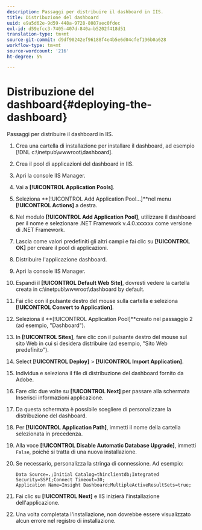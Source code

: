```yaml
---
description: Passaggi per distribuire il dashboard in IIS.
title: Distribuzione del dashboard
uuid: e9a5d62e-9d59-448a-9728-8087aec0fdec
exl-id: d59efcc3-7405-407d-840a-b5202f418d51
translation-type: tm+mt
source-git-commit: d9df90242ef96188f4e4b5e6d04cfef196b0a628
workflow-type: tm+mt
source-wordcount: '216'
ht-degree: 5%

---
```


# Distribuzione del dashboard{#deploying-the-dashboard}

Passaggi per distribuire il dashboard in IIS.

1. Crea una cartella di installazione per installare il dashboard, ad esempio [!DNL c:\inetpub\wwwroot\dashboard].
1. Crea il pool di applicazioni del dashboard in IIS.
1. Apri la console IIS Manager.
1. Vai a **[!UICONTROL Application Pools]**.
1. Seleziona **[!UICONTROL Add Application Pool…]**nel menu **[!UICONTROL Actions]** a destra.
1. Nel modulo **[!UICONTROL Add Application Pool]**, utilizzare il dashboard per il nome e selezionare .NET Framework v.4.0.xxxxxx come versione di .NET Framework.
1. Lascia come valori predefiniti gli altri campi e fai clic su **[!UICONTROL OK]** per creare il pool di applicazioni.
1. Distribuire l&#39;applicazione dashboard.
1. Apri la console IIS Manager.
1. Espandi il **[!UICONTROL Default Web Site]**, dovresti vedere la cartella creata in c:\inetpub\wwwroot\dashboard by default.
1. Fai clic con il pulsante destro del mouse sulla cartella e seleziona **[!UICONTROL Convert to Application]**.
1. Seleziona il **[!UICONTROL Application Pool]**creato nel passaggio 2 (ad esempio, &quot;Dashboard&quot;).
1. In **[!UICONTROL Sites]**, fare clic con il pulsante destro del mouse sul sito Web in cui si desidera distribuire (ad esempio, &quot;Sito Web predefinito&quot;).
1. Select **[!UICONTROL Deploy]** > **[!UICONTROL Import Application]**.
1. Individua e seleziona il file di distribuzione del dashboard fornito da Adobe.
1. Fare clic due volte su **[!UICONTROL Next]** per passare alla schermata Inserisci informazioni applicazione.
1. Da questa schermata è possibile scegliere di personalizzare la distribuzione del dashboard.
1. Per **[!UICONTROL Application Path]**, immetti il nome della cartella selezionata in precedenza.
1. Alla voce **[!UICONTROL Disable Automatic Database Upgrade]**, immetti `False`, poiché si tratta di una nuova installazione.
1. Se necessario, personalizza la stringa di connessione. Ad esempio:

   ```
   Data Source=.;Initial Catalog=thinclientdb;Integrated Security=SSPI;Connect Timeout=30; 
   Application Name=Insight Dashboard;MultipleActiveResultSets=true;
   ```

1. Fai clic su **[!UICONTROL Next]** e IIS inizierà l&#39;installazione dell&#39;applicazione.
1. Una volta completata l&#39;installazione, non dovrebbe essere visualizzato alcun errore nel registro di installazione.
